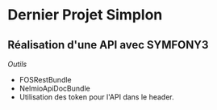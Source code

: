# Dernier Projet Simplon

## Réalisation d'une API avec SYMFONY3

*Outils*

* FOSRestBundle
* NelmioApiDocBundle
* Utilisation des token pour l'API dans le header.

